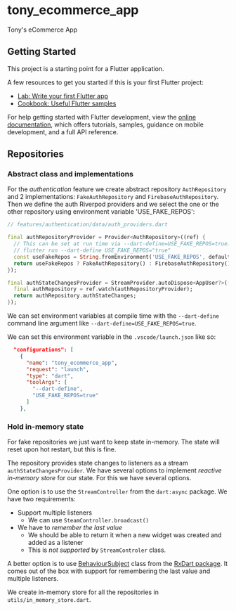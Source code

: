 # tony_ecommerce_app

Tony's eCommerce App

## Getting Started

This project is a starting point for a Flutter application.

A few resources to get you started if this is your first Flutter project:

- [Lab: Write your first Flutter app](https://docs.flutter.dev/get-started/codelab)
- [Cookbook: Useful Flutter samples](https://docs.flutter.dev/cookbook)

For help getting started with Flutter development, view the
[online documentation](https://docs.flutter.dev/), which offers tutorials,
samples, guidance on mobile development, and a full API reference.

## Repositories

### Abstract class and implementations

For the _authentication_ feature we create abstract repository `AuthRepository` and 2 implementations: `FakeAuthRepository` and `FirebaseAuthRepository`. Then we define the auth Riverpod providers and we select the one or the other repository using environment variable 'USE_FAKE_REPOS':

```dart
// features/authentication/data/auth_providers.dart

final authRepositoryProvider = Provider<AuthRepository>((ref) {
  // This can be set at run time via --dart-define=USE_FAKE_REPOS=true.
  // flutter run --dart-define USE_FAKE_REPOS="true"
  const useFakeRepos = String.fromEnvironment('USE_FAKE_REPOS', defaultValue: 'false') == 'true';
  return useFakeRepos ? FakeAuthRepository() : FirebaseAuthRepository();
});

final authStateChangesProvider = StreamProvider.autoDispose<AppUser?>((ref) {
  final authRepository = ref.watch(authRepositoryProvider);
  return authRepository.authStateChanges;
});
```

We can set environment variables at compile time with the `--dart-define` command line argument like `--dart-define=USE_FAKE_REPOS=true`.

We can set this environment variable in the `.vscode/launch.json` like so:

```json
  "configurations": [
    {
      "name": "tony_ecommerce_app",
      "request": "launch",
      "type": "dart",
      "toolArgs": [
        "--dart-define",
        "USE_FAKE_REPOS=true"
      ]
    },
```

### Hold in-memory state

For fake repositories we just want to keep state in-memory. The state will reset upon hot restart, but this is fine.

The repository provides state changes to listeners as a stream `authStateChangesProvider`.
We have several options to implement _reactive in-memory store_ for our state. For this we have several options.

One option is to use the `StreamController` from the `dart:async` package. We have two requirements:

- Support multiple listeners
  - We can use `SteamController.broadcast()`
- We have to _remember the last value_
  - We should be able to return it when a new widget was created and added as a listener
  - This is _not supported_ by `StreamControler` class.

A better option is to use [BehaviourSubject](https://pub.dev/documentation/rxdart/latest/rx/BehaviorSubject-class.html) class from the [RxDart package](https://pub.dev/packages/rxdart). It comes out of the box with support for remembering the last value and multiple listeners.

We create in-memory store for all the repositories in `utils/in_memory_store.dart`.
